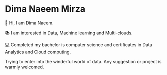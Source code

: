 # Dima Naeem Mirza

🧕 Hi, I am Dima Naeem.

📚 I am interested in Data, Machine learning and Multi-clouds.

💻 Completed my bachelor is computer science and certificates in Data Analytics and Cloud computing.

Trying to enter into the winderful world of data. Any suggestion or project is warmly welcomed.
